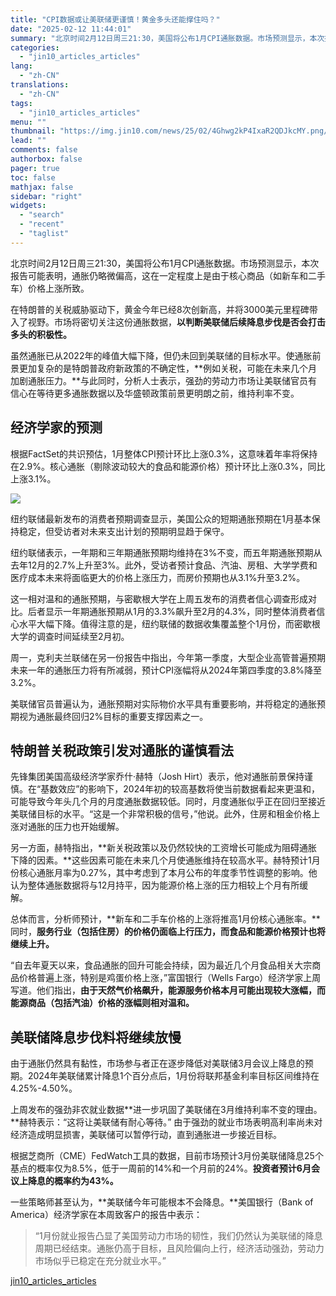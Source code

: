 ```yaml
---
title: "CPI数据或让美联储更谨慎！黄金多头还能撑住吗？"
date: "2025-02-12 11:44:01"
summary: "北京时间2月12日周三21:30，美国将公布1月CPI通胀数据。市场预测显示，本次报告可能表明，通胀..."
categories:
  - "jin10_articles_articles"
lang:
  - "zh-CN"
translations:
  - "zh-CN"
tags:
  - "jin10_articles_articles"
menu: ""
thumbnail: "https://img.jin10.com/news/25/02/4Ghwg2kP4IxaR2QDJkcMY.png/lite"
lead: ""
comments: false
authorbox: false
pager: true
toc: false
mathjax: false
sidebar: "right"
widgets:
  - "search"
  - "recent"
  - "taglist"
---
```


北京时间2月12日周三21:30，美国将公布1月CPI通胀数据。市场预测显示，本次报告可能表明，通胀仍略微偏高，这在一定程度上是由于核心商品（如新车和二手车）价格上涨所致。

在特朗普的关税威胁驱动下，黄金今年已经8次创新高，并将3000美元里程碑带入了视野。市场将密切关注这份通胀数据，**以判断美联储后续降息步伐是否会打击多头的积极性。**

虽然通胀已从2022年的峰值大幅下降，但仍未回到美联储的目标水平。使通胀前景更加复杂的是特朗普政府新政策的不确定性，**例如关税，可能在未来几个月加剧通胀压力。**与此同时，分析人士表示，强劲的劳动力市场让美联储官员有信心在等待更多通胀数据以及华盛顿政策前景更明朗之前，维持利率不变。

经济学家的预测
-------

根据FactSet的共识预估，1月整体CPI预计环比上涨0.3%，这意味着年率将保持在2.9%。核心通胀（剔除波动较大的食品和能源价格）预计环比上涨0.3%，同比上涨3.1%。

![](https://img.jin10.com/news/25/02/U3PPOrGy9fkk-NnFaJbvv.jpg)

纽约联储最新发布的消费者预期调查显示，美国公众的短期通胀预期在1月基本保持稳定，但受访者对未来支出计划的预期明显趋于保守。

纽约联储表示，一年期和三年期通胀预期均维持在3%不变，而五年期通胀预期从去年12月的2.7%上升至3%。此外，受访者预计食品、汽油、房租、大学学费和医疗成本未来将面临更大的价格上涨压力，而房价预期也从3.1%升至3.2%。

这一相对温和的通胀预期，与密歇根大学在上周五发布的消费者信心调查形成对比。后者显示一年期通胀预期从1月的3.3%飙升至2月的4.3%，同时整体消费者信心水平大幅下降。值得注意的是，纽约联储的数据收集覆盖整个1月份，而密歇根大学的调查时间延续至2月初。

周一，克利夫兰联储在另一份报告中指出，今年第一季度，大型企业高管普遍预期未来一年的通胀压力将有所减弱，预计CPI涨幅将从2024年第四季度的3.8%降至3.2%。

美联储官员普遍认为，通胀预期对实际物价水平具有重要影响，并将稳定的通胀预期视为通胀最终回归2%目标的重要支撑因素之一。

特朗普关税政策引发对通胀的谨慎看法
-----------------

先锋集团美国高级经济学家乔什·赫特（Josh Hirt）表示，他对通胀前景保持谨慎。在“基数效应”的影响下，2024年初的较高基数将使当前数据看起来更温和，可能导致今年头几个月的月度通胀数据较低。同时，月度通胀似乎正在回归至接近美联储目标的水平。“这是一个非常积极的信号，”他说。此外，住房和租金价格上涨对通胀的压力也开始缓解。

另一方面，赫特指出，**新关税政策以及仍然较快的工资增长可能成为阻碍通胀下降的因素。**这些因素可能在未来几个月使通胀维持在较高水平。赫特预计1月份核心通胀月率为0.27%，其中考虑到了本月公布的年度季节性调整的影响。他认为整体通胀数据将与12月持平，因为能源价格上涨的压力相较上个月有所缓解。

总体而言，分析师预计，**新车和二手车价格的上涨将推高1月份核心通胀率。**同时，**服务行业（包括住房）的价格仍面临上行压力，而食品和能源价格预计也将继续上升。**

“自去年夏天以来，食品通胀的回升可能会持续，因为最近几个月食品相关大宗商品价格普遍上涨，特别是鸡蛋价格上涨，”富国银行（Wells Fargo）经济学家上周写道。他们指出，**由于天然气价格飙升，能源服务价格本月可能出现较大涨幅，而能源商品（包括汽油）价格的涨幅则相对温和。**

美联储降息步伐料将继续放慢
-------------

由于通胀仍然具有黏性，市场参与者正在逐步降低对美联储3月会议上降息的预期。2024年美联储累计降息1个百分点后，1月份将联邦基金利率目标区间维持在4.25%-4.50%。

上周发布的强劲非农就业数据**进一步巩固了美联储在3月维持利率不变的理由。**赫特表示：“这将让美联储有耐心等待。” 由于强劲的就业市场表明高利率尚未对经济造成明显损害，美联储可以暂停行动，直到通胀进一步接近目标。

根据芝商所（CME）FedWatch工具的数据，目前市场预计3月份美联储降息25个基点的概率仅为8.5%，低于一周前的14%和一个月前的24%。**投资者预计6月会议上降息的概率约为43%。**

一些策略师甚至认为，**美联储今年可能根本不会降息。**美国银行（Bank of America）经济学家在本周致客户的报告中表示：

> “1月份就业报告凸显了美国劳动力市场的韧性，我们仍然认为美联储的降息周期已经结束。通胀仍高于目标，且风险偏向上行，经济活动强劲，劳动力市场似乎已稳定在充分就业水平。”

[jin10_articles_articles](https://xnews.jin10.com/details/162601)
